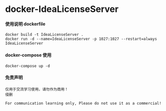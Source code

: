 # docker-IdeaLicenseServer

#### 使用说明 dockerfile
```
docker build -t IdeaLicenseServer .
docker run -d --name=IdeaLicenseServer -p 1027:1027 --restart=always IdeaLicenseServer
```

#### docker-compose 使用

```
docker-compose up -d

```

#### 免责声明

```
仅用于交流学习使用，请勿作为商用！
侵删

For communication learning only, Please do not use it as a commercial!


```